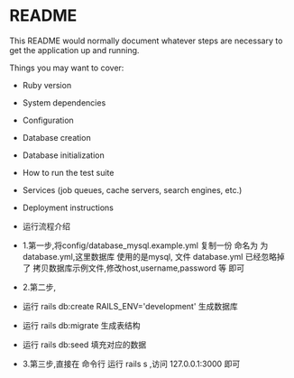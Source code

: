 # README

This README would normally document whatever steps are necessary to get the
application up and running.

Things you may want to cover:

* Ruby version

* System dependencies

* Configuration

* Database creation

* Database initialization

* How to run the test suite

* Services (job queues, cache servers, search engines, etc.)

* Deployment instructions


* 运行流程介绍

* 1.第一步,将config/database_mysql.example.yml 复制一份 命名为 为 database.yml,这里数据库 使用的是mysql, 文件 database.yml 已经忽略掉 了
拷贝数据库示例文件,修改host,username,password 等 即可

* 2.第二步,

* 运行 rails db:create RAILS_ENV='development' 生成数据库

* 运行 rails db:migrate 生成表结构

* 运行 rails db:seed 填充对应的数据

* 3.第三步,直接在 命令行 运行 rails s ,访问 127.0.0.1:3000 即可